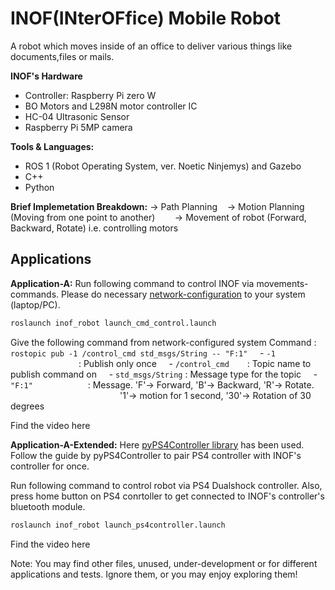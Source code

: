 # INOF(INterOFfice) Mobile Robot 
A robot which moves inside of an office to deliver various things like documents,files or mails.

**INOF's Hardware**
 - Controller: Raspberry Pi zero W
 - BO Motors and L298N motor controller IC
 - HC-04 Ultrasonic Sensor
 - Raspberry Pi 5MP camera
 

**Tools & Languages:**
 - ROS 1 (Robot Operating System, ver. Noetic Ninjemys) and Gazebo
 - C++
 - Python


**Brief Implemetation Breakdown:**
&rarr; Path Planning
&nbsp;&nbsp;&nbsp;&rarr; Motion Planning (Moving from one point to another)
&nbsp;&nbsp;&nbsp;&nbsp;&nbsp;&nbsp;&nbsp;&rarr; Movement of robot (Forward, Backward, Rotate) i.e. controlling motors  


## Applications
**Application-A:**
Run following command to control INOF via movements-commands. Please do necessary [network-configuration] to your system (laptop/PC).
```sh
roslaunch inof_robot launch_cmd_control.launch
```
Give the following command from network-configured system
Command : `rostopic pub -1 /control_cmd std_msgs/String -- "F:1"`
&nbsp;&nbsp;&nbsp; - `-1` &ensp;&ensp;&ensp;&ensp;&ensp;&ensp;&ensp;&ensp;&ensp;&ensp;&ensp;&ensp;&ensp;&ensp;&ensp; : Publish only once
&nbsp;&nbsp;&nbsp; - `/control_cmd` &ensp;&ensp;&ensp; : Topic name to publish command on
&nbsp;&nbsp;&nbsp; - `std_msgs/String` : Message type for the topic
&nbsp;&nbsp;&nbsp; - `"F:1"`&ensp;&ensp;&ensp;&ensp;&ensp;&ensp;&ensp;&ensp;&ensp;&ensp;&ensp;&ensp; : Message. 'F'&rarr; Forward, 'B'&rarr; Backward, 'R'&rarr; Rotate.  
&ensp;&ensp;&ensp;&ensp;&ensp;&ensp;&ensp;&ensp;&ensp;&ensp;&ensp;&ensp;&ensp;&ensp;&ensp;&ensp;&ensp;&ensp;&ensp;&ensp;&ensp;&ensp;&ensp;&ensp;&ensp;'1'&rarr; motion for 1 second, '30'&rarr; Rotation of 30 degrees

Find the video here


**Application-A-Extended:**
Here [pyPS4Controller library] has been used. Follow the guide by pyPS4Controller to pair PS4 controller with INOF's controller for once.

Run following command to control robot via PS4 Dualshock controller. Also, press home button on PS4 conrtoller to get connected to INOF's controller's bluetooth module. 
```sh
roslaunch inof_robot launch_ps4controller.launch
```
Find the video here

Note: You may find other files, unused, under-development or for different applications and tests. Ignore them, or you may enjoy exploring them!


[network-configuration]: <http://wiki.ros.org/ROS/Tutorials/MultipleMachines>
[pyPS4Controller library]: <https://pypi.org/project/pyPS4Controller>

